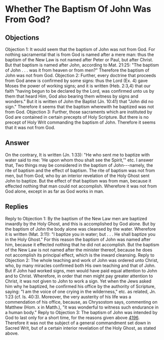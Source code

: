 # Whether The Baptism Of John Was From God?
## Objections
Objection 1: It would seem that the baptism of John was not from God. For nothing sacramental that is from God is named after a mere man: thus the baptism of the New Law is not named after Peter or Paul, but after Christ. But that baptism is named after John, according to Mat. 21:25: "The baptism of John . . . was it from heaven or from men?" Therefore the baptism of John was not from God.
Objection 2: Further, every doctrine that proceeds from God anew is confirmed by some signs: thus the Lord (Ex. 4) gave Moses the power of working signs; and it is written (Heb. 2:3,4) that our faith "having begun to be declared by the Lord, was confirmed unto us by them that heard Him, God also bearing them witness by signs and wonders." But it is written of John the Baptist (Jn. 10:41) that "John did no sign." Therefore it seems that the baptism wherewith he baptized was not from God.
Objection 3: Further, those sacraments which are instituted by God are contained in certain precepts of Holy Scripture. But there is no precept of Holy Writ commanding the baptism of John. Therefore it seems that it was not from God.
## Answer
On the contrary, It is written (Jn. 1:33): "He who sent me to baptize with water said to me: 'He upon whom thou shalt see the Spirit,'" etc.
I answer that, Two things may be considered in the baptism of John---namely, the rite of baptism and the effect of baptism. The rite of baptism was not from men, but from God, who by an interior revelation of the Holy Ghost sent John to baptize. But the effect of that baptism was from man, because it effected nothing that man could not accomplish. Wherefore it was not from God alone, except in as far as God works in man.
## Replies
Reply to Objection 1: By the baptism of the New Law men are baptized inwardly by the Holy Ghost, and this is accomplished by God alone. But by the baptism of John the body alone was cleansed by the water. Wherefore it is written (Mat. 3:11): "I baptize you in water; but . . . He shall baptize you in the Holy Ghost." For this reason the baptism of John was named after him, because it effected nothing that he did not accomplish. But the baptism of the New Law is not named after the minister thereof, because he does not accomplish its principal effect, which is the inward cleansing.
Reply to Objection 2: The whole teaching and work of John was ordered unto Christ, who, by many miracles confirmed both His own teaching and that of John. But if John had worked signs, men would have paid equal attention to John and to Christ. Wherefore, in order that men might pay greater attention to Christ, it was not given to John to work a sign. Yet when the Jews asked him why he baptized, he confirmed his office by the authority of Scripture, saying: "I am the voice of one crying in the wilderness," etc. as related, Jn. 1:23 (cf. Is. 40:3). Moreover, the very austerity of his life was a commendation of his office, because, as Chrysostom says, commenting on Matthew (Hom. x in Matth.), "it was wonderful to witness such endurance in a human body."
Reply to Objection 3: The baptism of John was intended by God to last only for a short time, for the reasons given above [4196](A[1]). Therefore it was not the subject of a general commandment set down in Sacred Writ, but of a certain interior revelation of the Holy Ghost, as stated above.